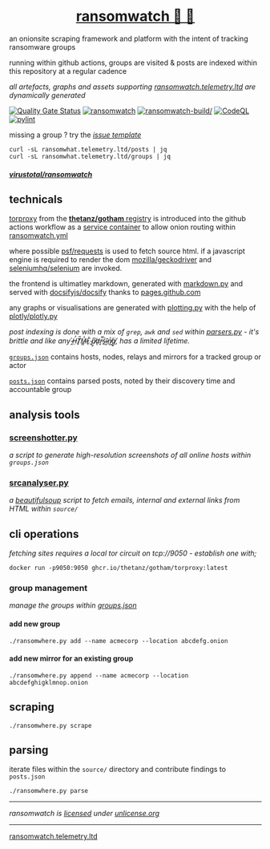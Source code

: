 <div align="center">
<h1>
  <a href="https://ransomwatch.telemetry.ltd">
    ransomwatch 👀 🦅
  </a>
</h1>
</div>

an onionsite scraping framework and platform with the intent of tracking ransomware groups

running within github actions, groups are visited & posts are indexed within this repository at a regular cadence

_all artefacts, graphs and assets supporting [ransomwatch.telemetry.ltd](https://ransomwatch.telemetry.ltd) are dynamically generated_

[![Quality Gate Status](https://sonarcloud.io/api/project_badges/measure?project=thetanz_ransomwatch&metric=alert_status)](https://sonarcloud.io/dashboard?id=thetanz_ransomwatch) [![ransomwatch](https://github.com/thetanz/ransomwatch/actions/workflows/ransomwatch.yml/badge.svg)](https://github.com/thetanz/ransomwatch/actions/workflows/ransomwatch.yml) [![ransomwatch-build/](https://github.com/thetanz/ransomwatch/actions/workflows/ransomwatch-build.yml/badge.svg)](https://github.com/thetanz/ransomwatch/actions/workflows/ransomwatch-build.yml) [![CodeQL](https://github.com/thetanz/ransomwatch/actions/workflows/codeql-analysis.yml/badge.svg)](https://github.com/thetanz/ransomwatch/actions/workflows/codeql-analysis.yml) [![pylint](https://github.com/thetanz/ransomwatch/actions/workflows/pylint.yml/badge.svg)](https://github.com/thetanz/ransomwatch/actions/workflows/pylint.yml)

missing a group ? try the [_issue template_](https://github.com/thetanz/ransomwatch/issues/new?assignees=&labels=✨+enhancement&template=newgroup.yml&title=new+group%3A+)

```shell
curl -sL ransomwhat.telemetry.ltd/posts | jq
curl -sL ransomwhat.telemetry.ltd/groups | jq
```

#### _[virustotal/ransomwatch](https://www.virustotal.com/graph/embed/g75a36964bca04a668232875879a6417649d214d3dc7e4ae6a27b7465b1c15872)_

## technicals

[torproxy](https://github.com/thetanz/gotham) from the [**thetanz/gotham** registry](https://github.com/thetanz/gotham/pkgs/container/gotham%2Ftorproxy) is introduced into the github actions workflow as a [service container](https://docs.github.com/en/actions/guides/about-service-containers) to allow onion routing within  [ransomwatch.yml](https://github.com/thetanz/ransomwatch/blob/f939ad5d78491c7f162d8acb7b4217c1e2bd5744/.github/workflows/ransomwatch.yml)

where possible [psf/requests](https://github.com/psf/requests) is used to fetch source html. if a javascript engine is required to render the dom [mozilla/geckodriver](https://github.com/mozilla/geckodriver) and [seleniumhq/selenium](https://github.com/SeleniumHQ/selenium) are invoked.

the frontend is ultimatley markdown, generated with [markdown.py](https://github.com/thetanz/ransomwatch/blob/main/markdown.py) and served with [docsifyjs/docsify](https://github.com/docsifyjs/docsify) thanks to [pages.github.com](https://pages.github.com)

any graphs or visualisations are generated with [plotting.py](https://github.com/thetanz/ransomwatch/blob/main/plotting.py) with the help of [plotly/plotly.py](https://github.com/plotly/plotly.py)

_post indexing is done with a mix of `grep`, `awk` and `sed` within [parsers.py](https://github.com/thetanz/ransomwatch/blob/main/parsers.py) - it's brittle and like any  ̴̭́H̶̤̓T̸̙̅M̶͇̾L̷͑ͅ ̴̙̏p̸̡͆a̷̛̦r̵̬̿s̴̙͛ĩ̴̺n̸̔͜g̸̘̈, has a limited lifetime._

[`groups.json`](https://github.com/thetanz/ransomwatch/blob/main/groups.json) contains hosts, nodes, relays and mirrors for a tracked group or actor

[`posts.json`](https://github.com/thetanz/ransomwatch/blob/main/posts.json) contains parsed posts, noted by their discovery time and accountable group

## analysis tools

### [screenshotter.py](https://github.com/thetanz/ransomwatch/blob/main/screenshotter.py)

_a script to generate high-resolution screenshots of all online hosts within `groups.json`_

### [srcanalyser.py](https://github.com/thetanz/ransomwatch/blob/main/srcanalyser.py)

_a [beautifulsoup](https://code.launchpad.net/~leonardr/beautifulsoup/bs4) script to fetch emails, internal and external links from HTML within `source/`_

## cli operations

_fetching sites requires a local tor circuit on tcp://9050 - establish one with;_

```shell
docker run -p9050:9050 ghcr.io/thetanz/gotham/torproxy:latest
```

### group management

_manage the groups within [groups.json](groups.json)_

#### add new group

```shell
./ransomwhere.py add --name acmecorp --location abcdefg.onion
```

#### add new mirror for an existing group

```shell
./ransomwhere.py append --name acmecorp --location abcdefghigklmnop.onion
```

## scraping

```shell
./ransomwhere.py scrape
```

## parsing

iterate files within the `source/` directory and contribute findings to `posts.json`

```shell
./ransomwhere.py parse
```

---

_ransomwatch is [licensed](https://github.com/thetanz/ransomwatch/blob/main/LICENSE) under [unlicense.org](https://unlicense.org)_

---

[ransomwatch.telemetry.ltd](https://ransomwatch.telemetry.ltd)